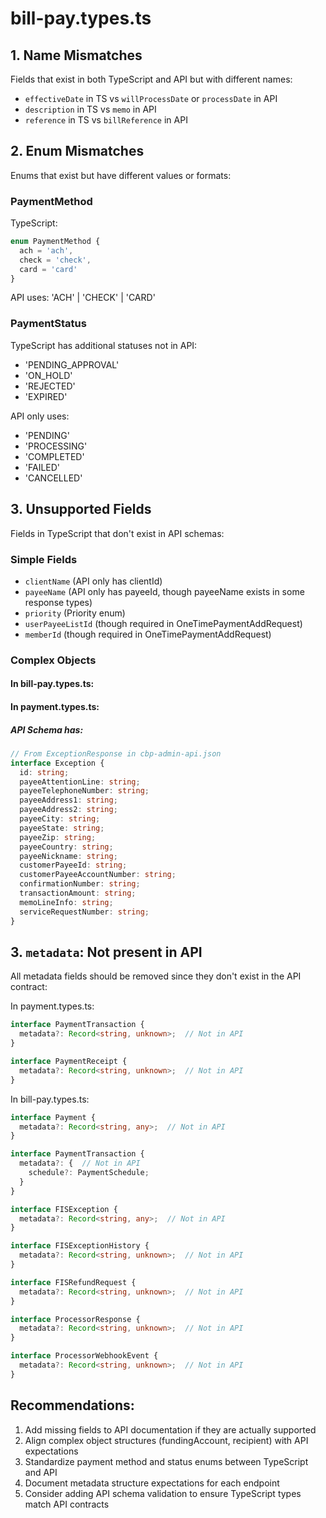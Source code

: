 # bill-pay.types.ts

## 1. Name Mismatches
Fields that exist in both TypeScript and API but with different names:
- `effectiveDate` in TS vs `willProcessDate` or `processDate` in API
- `description` in TS vs `memo` in API
- `reference` in TS vs `billReference` in API

## 2. Enum Mismatches
Enums that exist but have different values or formats:

### PaymentMethod
TypeScript:
```typescript
enum PaymentMethod {
  ach = 'ach',
  check = 'check',
  card = 'card'
}
```
API uses: 'ACH' | 'CHECK' | 'CARD'

### PaymentStatus
TypeScript has additional statuses not in API:
- 'PENDING_APPROVAL'
- 'ON_HOLD'
- 'REJECTED'
- 'EXPIRED'

API only uses:
- 'PENDING'
- 'PROCESSING'
- 'COMPLETED'
- 'FAILED'
- 'CANCELLED'

## 3. Unsupported Fields
Fields in TypeScript that don't exist in API schemas:

### Simple Fields
- `clientName` (API only has clientId)
- `payeeName` (API only has payeeId, though payeeName exists in some response types)
- `priority` (Priority enum)
- `userPayeeListId` (though required in OneTimePaymentAddRequest)
- `memberId` (though required in OneTimePaymentAddRequest)

### Complex Objects
####   In bill-pay.types.ts:

#### In payment.types.ts:

##### API Schema has:
```typescript
// From ExceptionResponse in cbp-admin-api.json
interface Exception {
  id: string;
  payeeAttentionLine: string;
  payeeTelephoneNumber: string;
  payeeAddress1: string;
  payeeAddress2: string;
  payeeCity: string;
  payeeState: string;
  payeeZip: string;
  payeeCountry: string;
  payeeNickname: string;
  customerPayeeId: string;
  customerPayeeAccountNumber: string;
  confirmationNumber: string;
  transactionAmount: string;
  memoLineInfo: string;
  serviceRequestNumber: string;
}
```
## 3. `metadata`: Not present in API
   All metadata fields should be removed since they don't exist in the API contract:

   In payment.types.ts:
   ```typescript
   interface PaymentTransaction {
     metadata?: Record<string, unknown>;  // Not in API
   }

   interface PaymentReceipt {
     metadata?: Record<string, unknown>;  // Not in API
   }
   ```

   In bill-pay.types.ts:
   ```typescript
   interface Payment {
     metadata?: Record<string, any>;  // Not in API
   }

   interface PaymentTransaction {
     metadata?: {  // Not in API
       schedule?: PaymentSchedule;
     }
   }

   interface FISException {
     metadata?: Record<string, any>;  // Not in API
   }

   interface FISExceptionHistory {
     metadata?: Record<string, unknown>;  // Not in API
   }

   interface FISRefundRequest {
     metadata?: Record<string, unknown>;  // Not in API
   }

   interface ProcessorResponse {
     metadata?: Record<string, unknown>;  // Not in API
   }

  interface ProcessorWebhookEvent {
     metadata?: Record<string, unknown>;  // Not in API
   }
   ```

## Recommendations:
1. Add missing fields to API documentation if they are actually supported
2. Align complex object structures (fundingAccount, recipient) with API expectations
3. Standardize payment method and status enums between TypeScript and API
4. Document metadata structure expectations for each endpoint
5. Consider adding API schema validation to ensure TypeScript types match API contracts
